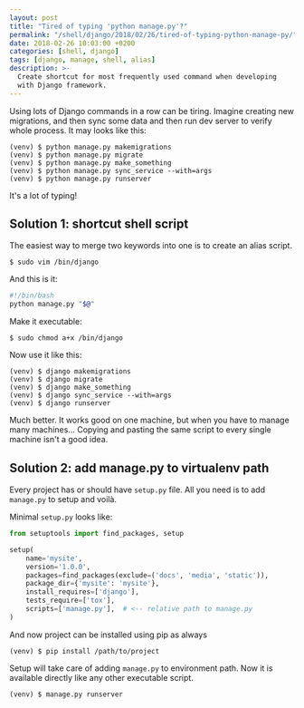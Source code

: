 ```yaml
---
layout: post
title: "Tired of typing 'python manage.py'?"
permalink: "/shell/django/2018/02/26/tired-of-typing-python-manage-py/"
date: 2018-02-26 10:03:00 +0200
categories: [shell, django]
tags: [django, manage, shell, alias]
description: >-
  Create shortcut for most frequently used command when developing
  with Django framework.
---
```


Using lots of Django commands in a row can be tiring.
Imagine creating new migrations, and then sync some data
and then run dev server to verify whole process. It may looks like this:

```console
(venv) $ python manage.py makemigrations
(venv) $ python manage.py migrate
(venv) $ python manage.py make_something
(venv) $ python manage.py sync_service --with=args
(venv) $ python manage.py runserver
```

It's a lot of typing!

## Solution 1: shortcut shell script

The easiest way to merge two keywords into one is to create an alias script.

```console
$ sudo vim /bin/django
```

And this is it:

```sh
#!/bin/bash
python manage.py "$@"
```

Make it executable:

```console
$ sudo chmod a+x /bin/django
```

Now use it like this:

```console
(venv) $ django makemigrations
(venv) $ django migrate
(venv) $ django make_something
(venv) $ django sync_service --with=args
(venv) $ django runserver
```

Much better. It works good on one machine,
but when you have to manage many machines...
Copying and pasting the same script to every single machine isn't a good idea.

## Solution 2: add manage.py to virtualenv path

Every project has or should have `setup.py` file.
All you need is to add `manage.py` to setup and voilà.

Minimal `setup.py` looks like:

```python
from setuptools import find_packages, setup

setup(
    name='mysite',
    version='1.0.0',
    packages=find_packages(exclude=('docs', 'media', 'static')),
    package_dir={'mysite': 'mysite'},
    install_requires=['django'],
    tests_require=['tox'],
    scripts=['manage.py'],  # <-- relative path to manage.py
)
```

And now project can be installed using pip as always

```console
(venv) $ pip install /path/to/project
```

Setup will take care of adding `manage.py` to environment path.
Now it is available directly like any other executable script.

```console
(venv) $ manage.py runserver
```
